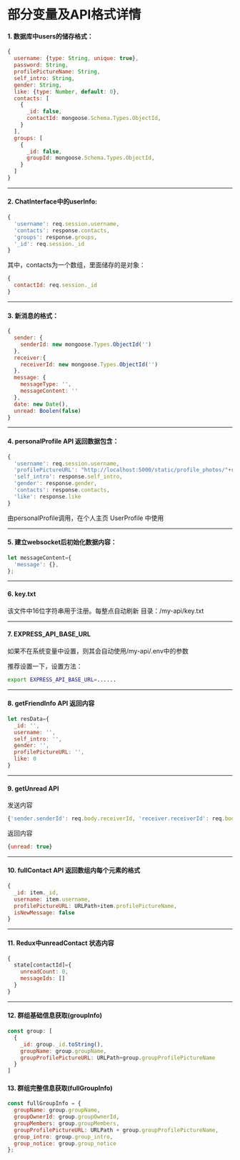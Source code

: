 # 部分变量及API格式详情

#### 1. 数据库中users的储存格式：
```js
{
  username: {type: String, unique: true},
  password: String,
  profilePictureName: String,
  self_intro: String,
  gender: String,
  like: {type: Number, default: 0},
  contacts: [
    {
      _id: false,
      contactId: mongoose.Schema.Types.ObjectId,
    }
  ],
  groups: [
    {
      _id: false,
      groupId: mongoose.Schema.Types.ObjectId,
    }
  ]
}
```

---

#### 2. ChatInterface中的userInfo:
```js
{
  'username': req.session.username,
  'contacts': response.contacts,
  'groups': response.groups,
  '_id': req.session._id
}
```

其中，contacts为一个数组，里面储存的是对象：
```js
{
  contactId: req.session._id
}
```

---

#### 3. 新消息的格式：
```js
{
  sender: {
    senderId: new mongoose.Types.ObjectId('')
  },
  receiver:{
    receiverId: new mongoose.Types.ObjectId('')
  },
  message: {
    messageType: '',
    messageContent: ''
  },
  date: new Date(),
  unread: Boolen(false)
}
```

---

#### 4. personalProfile API 返回数据包含：
```js
{
  'username': req.session.username,
  'profilePictureURL': "http://localhost:5000/static/profile_photos/"+response.profilePictureName,
  'self_intro': response.self_intro,
  'gender': response.gender,
  'contacts': response.contacts,
  'like': response.like
}
```
由personalProfile调用，在个人主页 UserProfile 中使用

---

#### 5. 建立websocket后初始化数据内容：
```js
let messageContent={
  'message': {},
};
```

---
#### 6. key.txt

该文件中16位字符串用于注册。每整点自动刷新
目录：/my-api/key.txt

---

#### 7. EXPRESS_API_BASE_URL

如果不在系统变量中设置，则其会自动使用/my-api/.env中的参数

推荐设置一下，设置方法：

```bash
export EXPRESS_API_BASE_URL=......

```

---

#### 8. getFriendInfo API 返回内容

```js
let resData={
  _id: '',
  username: '',
  self_intro: '',
  gender: '',
  profilePictureURL: '',
  like: 0
}
```

---

#### 9. getUnread API 

发送内容

```js
{'sender.senderId': req.body.receiverId, 'receiver.receiverId': req.body.senderId}
```

返回内容

```js
{unread: true}
```

---

#### 10. fullContact API 返回数组内每个元素的格式

```js
{
  _id: item._id,
  username: item.username,
  profilePictureURL: URLPath+item.profilePictureName,
  isNewMessage: false
}
```

---

#### 11. Redux中unreadContact 状态内容

```js
{
  state[contactId]={
    unreadCount: 0,
    messageIds: []
  }
}
```

---

#### 12. 群组基础信息获取(groupInfo)
```js
const group: [
  {
    _id: group._id.toString(),
    groupName: group.groupName,
    groupProfilePictureURL: URLPath+group.groupProfilePictureName
  }
]

```

#### 13. 群组完整信息获取(fullGroupInfo)
```js
const fullGroupInfo = {
  groupName: group.groupName,
  groupOwnerId: group.groupOwnerId,
  groupMembers: group.groupMembers,
  groupProfilePictureURL: URLPath + group.groupProfilePictureName,
  group_intro: group.group_intro,
  group_notice: group.group_notice
};
```
